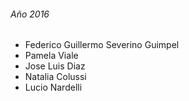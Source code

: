 ###### Año 2016

* Federico Guillermo Severino Guimpel
* Pamela Viale
* Jose Luis Diaz
* Natalia Colussi
* Lucio Nardelli

